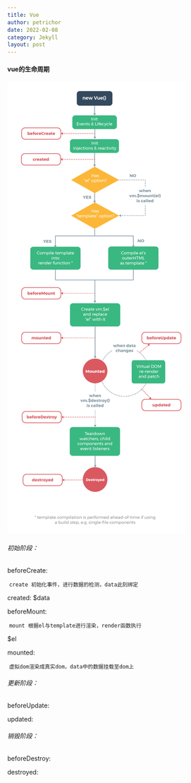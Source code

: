 ```yaml
---
title: Vue
author: petrichor
date: 2022-02-08
category: Jekyll
layout: post
---
```


#### vue的生命周期

​![Vue 实例生命周期][lifecycle]

###### 初始阶段：

beforeCreate:         

​					`create 初始化事件，进行数据的检测，data此刻绑定`

created:  $data 

beforeMount:  

​			   	 `mount 根据el与template进行渲染，render函数执行`

$el

mounted:

​				`虚拟dom渲染成真实dom，data中的数据挂载至dom上`

###### 更新阶段：

beforeUpdate:

updated:

###### 销毁阶段：

beforeDestroy:

destroyed:



[lifecycle]: /assets/images/Vue/lifecycle.png